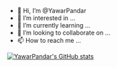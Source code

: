 - 👋 Hi, I’m @YawarPandar
- 👀 I’m interested in ...
- 🌱 I’m currently learning ...
- 💞️ I’m looking to collaborate on ...
- 📫 How to reach me ...

[![YawarPandar's GitHub stats](https://github-readme-stats.vercel.app/api?username=yawarpandar)](https://github.com/yawarpandar/github-readme-stats)

<!---
YawarPandar/YawarPandar is a ✨ special ✨ repository because its `README.md` (this file) appears on your GitHub profile.
You can click the Preview link to take a look at your changes.
--->
